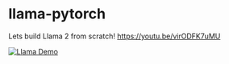# llama-pytorch
Lets build Llama 2 from scratch!
https://youtu.be/virODFK7uMU

[![Llama Demo](https://img.youtube.com/vi/YOUTUBE_VIDEO_ID_HERE/0.jpg)](https://www.youtube.com/watch?v=virODFK7uMU)

